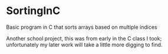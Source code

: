 # SortingInC
Basic program in C that sorts arrays based on multiple indices

Another school project, this was from early in the C class I took; unfortunately my later work will take a little more digging to find.
